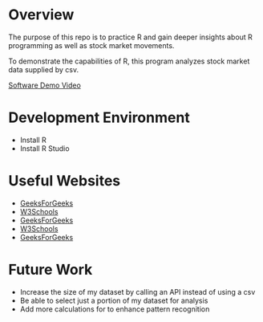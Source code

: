 # Overview

The purpose of this repo is to practice R and gain deeper insights about R programming as well as stock market movements.

To demonstrate the capabilities of R, this program analyzes stock market data supplied by csv.

[Software Demo Video](https://webmailbyui-my.sharepoint.com/:v:/g/personal/u822155477_byui_edu/EawuxEvsw85EnckYkoLBbjkBnN8fO4I82dSt-qQAWlb2tg?nav=eyJyZWZlcnJhbEluZm8iOnsicmVmZXJyYWxBcHAiOiJTdHJlYW1XZWJBcHAiLCJyZWZlcnJhbFZpZXciOiJTaGFyZURpYWxvZy1MaW5rIiwicmVmZXJyYWxBcHBQbGF0Zm9ybSI6IldlYiIsInJlZmVycmFsTW9kZSI6InZpZXcifX0%3D&e=zT4tE0)

# Development Environment

- Install R
- Install R Studio

# Useful Websites

- [GeeksForGeeks](https://www.geeksforgeeks.org/r-tutorial/)
- [W3Schools](https://www.w3schools.com/r/default.asp)
- [GeeksForGeeks](https://www.geeksforgeeks.org/is-it-better-to-learn-vba-r-programming-or-sql/?ref=oin_asr6)
- [W3Schools](https://www.w3schools.com/r/exercise.asp)
- [GeeksForGeeks](https://www.geeksforgeeks.org/r-data-frames/)

# Future Work

- Increase the size of my dataset by calling an API instead of using a csv
- Be able to select just a portion of my dataset for analysis
- Add more calculations for to enhance pattern recognition